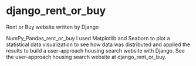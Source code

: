 # django_rent_or_buy
Rent or Buy website written by Django

NumPy_Pandas_rent_or_buy
I used Matplotlib and Seaborn to plot a statistical data visualization to see how data was distributed and applied the results to build a user-approach housing search website with Django. See the user-approach housing search website at django_rent_or_buy.
